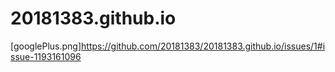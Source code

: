 # 20181383.github.io

[googlePlus.png]https://github.com/20181383/20181383.github.io/issues/1#issue-1193161096
